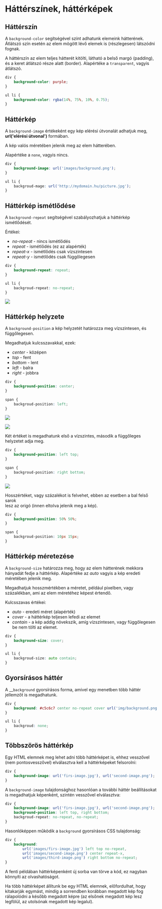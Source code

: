 # Háttérszínek, háttérképek

## Háttérszín

A `background-color` segítségével színt adhatunk elemeink hátterének. Átlátszó szín esetén az elem mögött lévő elemek is \(részlegesen\) látszódni fognak.  
  
A háttérszín az elem teljes hátterét kitölti, látható a belső margó \(padding\), és a keret átlátszó része alatt \(border\). Alapértéke a `transparent`, vagyis átlátszó.

```css
div {
	background-color: purple;
}

ul li {
	background-color: rgba(14%, 75%, 10%, 0.75);
}
```

## Háttérkép

A `background-image` értékeként egy kép elérési útvonalát adhatjuk meg, **url\('elérési útvonal'\)** formában.  
  
A kép valós méretében jelenik meg az elem hátterében.  
  
Alapértéke a `none`, vagyis nincs.

```css
div {
    background-image: url('images/background.png');
}

ul li {
    backgroud-mage: url('http://mydomain.hu/picture.jpg');
}
```

## Háttérkép ismétlődése

A `background-repeat` segítségével szabályozhatjuk a háttérkép ismétlődését.

Értékei:

* _no-repeat_ - nincs ismétlődés
* _repeat_ - ismétlődés \(ez az alapérték\)
* _repeat-x_ - ismétlődés csak vízszintesen
* _repeat-y_ - ismétlődés csak függőlegesen

```css
div {
    background-repeat: repeat;
}

ul li {
    backgroud-repeat: no-repeat;
}
```

![](../.gitbook/assets/background-repeat.png)

## Háttérkép helyzete

A `background-position` a kép helyzetét határozza meg vízszintesen, és függőlegesen.

Megadhatjuk kulcsszavakkal, ezek:

* _center_ - középen
* _top_ - fent
* _bottom_ - lent
* _left_ - balra
* _right_ - jobbra

```css
div {
	background-position: center;
}

span {
	backgroud-position: left;
}
```

![](../.gitbook/assets/bgp-0.png)

![](../.gitbook/assets/bgp-1%20%281%29.png)

Két értéket is megadhatunk első a vízszintes, második a függőleges helyzetet adja meg.

```css
div {
	background-position: left top;
}

span {
	backgroud-position: right bottom;
}
```

![](../.gitbook/assets/bgp-2.png)

Hosszértéket, vagy százalékot is felvehet, ebben az esetben a bal felső sarok  
lesz az origó \(innen eltolva jelenik meg a kép\).

```css
div {
	background-position: 50% 50%;
}

span {
	backgroud-position: 10px 15px;
}
```

## Háttérkép méretezése

A `background-size` határozza meg, hogy az elem hátterének mekkora hányadát fedje a háttérkép. Alapértéke az _auto_ vagyis a kép eredeti  
méretében jelenik meg.

Megadhatjuk hosszmértékben a méretet, például pixelben, vagy százalékban, ami az elem méretéhez képest értendő.

Kulcsszavas értékei:

* _auto_ - eredeti méret \(alapérték\)
* _cover_ - a háttérkép teljesen lefedi az elemet
* _contain_ - a kép addig növekszik, amíg vízszintesen, vagy függőlegesen be nem tölti az elemet.

```css
div {
	background-size: cover;
}

ul li {
	backgroud-size: auto contain;
}
```

## Gyorsírásos háttér

A __`background` gyorsírásos forma, amivel egy menetben több háttér jellemzőt is megadhatunk.

```css
div {
	background: #c5c6c7 center no-repeat cover url('img/background.png');
}

ul li {
	backgroud: none;
}
```

## Többszörös háttérkép

Egy HTML elemnek meg lehet adni több háttérképet is, ehhez vesszővel \(nem pontosvesszővel\) elválasztva kell a háttérképeket felsorolni:

```css
div {
    background-image: url('firs-image.jpg'), url('second-image.png');
}
```

A `background-image` tulajdonsághoz hasonlóan a további háttér beállításokat is megadhatjuk képenként, szintén vesszővel elválasztva:

```css
div {
    background-image: url('firs-image.jpg'), url('second-image.png');
    background-position: left top, right bottom;
    backgroud-repeat: no-repeat, no-repeat;
}
```

Hasonlóképpen működik a `background` gyorsírásos CSS tulajdonság:

```css
div {
    background: 
        url('images/firs-image.jpg') left top no-repeat, 
        url('images/second-image.png') center repeat-x,
        url('images/third-image.png') right bottom no-repeat;
}
```

A fenti példában háttérképenként új sorba van törve a kód, ez nagyban könnyíti az olvashatóságot.

Ha több háttérképet állítunk be egy HTML elemnek, előfordulhat, hogy kitakarják egymást, mindíg a sorrendben korábban megadott kép fog rálapolódni a később megadott képre \(az elsőnek megadott kép lesz legfölül, az utolsónak megadott kép legalul\).

